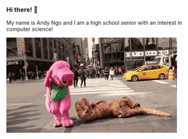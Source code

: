 ### Hi there! 👋

My name is Andy Ngo and I am a high school senior with an interest in computer science!

<img src="LOL.gif">
